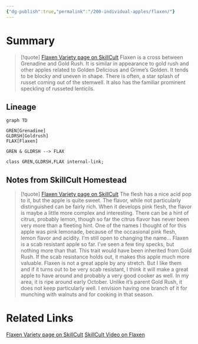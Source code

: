 ```yaml
---
{"dg-publish":true,"permalink":"/200-individual-apples/flaxen/"}
---
```


# Summary

> [!quote] [Flaxen Variety page on SkillCult](https://skillcult.com/flaxen)
> Flaxen is a cross between Grenadine and Gold Rush. It is similar in appearance to gold rush and other apples related to Golden Delicious and Grime’s Golden. It tends to be blocky and uneven in shape. There is often, a star splash of russet coming out of the stemwell. It also has the familiar prominent speckling of russeted lenticils.


## Lineage
```mermaid
graph TD

GREN[Grenadine]
GLDRSH[Goldrush]
FLAX[Flaxen]

GREN & GLDRSH --> FLAX

class GREN,GLDRSH,FLAX internal-link;
```

## Notes from SkillCult Homestead

>[!quote] [Flaxen Variety page on SkillCult](https://skillcult.com/flaxen)
>The flesh has a nice acid pop to it, but the apple is quite sweet. The flavor, while not particularly distinguished can be fairly rich. When it develops pink flesh, the flavor is maybe a little more complex and interesting. There can be a hint of citrus, probably lemon, though so far the citrus flavor has never been very more than a fleeting hint. One of the names I thought of for this apple was pink lemonade, because of the occasional pink flesh, lemon flavor and acidity. I’m still open to changing the name…
>Flaxen is a scab resistant apple so far. I’ve seen a few tiny specks, but nothing more than that. This trait would have been inherited from Gold Rush. If the scab resistance holds out, it makes this apple much more valuable. Flaxen is not a great apple by any stretch. But I like them and if it turns out to be very scab resistant, I think it will make a great apple to have around and probably a very good cooker as well. In my area, it is ripe around early October. Unlike it’s parent Gold Rush, it does not keep particularly well. I envision having one branch of it for munching with walnuts and for cooking in that season.

# Related Links
[Flaxen Variety page on SkillCult](https://skillcult.com/flaxen)
[SkillCult Video on Flaxen](https://youtu.be/9EKc2azN1vY)
